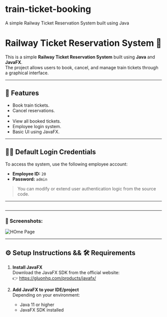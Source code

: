# train-ticket-booking
A simple Railway Ticket Reservation System built using Java 

# Railway Ticket Reservation System 🚆

This is a simple **Railway Ticket Reservation System** built using **Java** and **JavaFX**.  
The project allows users to book, cancel, and manage train tickets through a graphical interface.

---

## 📌 Features

- Book train tickets.
- Cancel reservations.
- 
- View all booked tickets.
- Employee login system.
- Basic UI using JavaFX.

---

## 🧑‍💼 Default Login Credentials

To access the system, use the following employee account:

- **Employee ID:** `20`  
- **Password:** `admin`

> You can modify or extend user authentication logic from the source code.

---

## 

---

### 📸 Screenshots:


![HOme Page](project_with_javafx/project_with_javafx/Images/1.jpg)



---

## ⚙️ Setup Instructions && 🛠 Requirements

1. **Install JavaFX**  
   Download the JavaFX SDK from the official website:  
   👉 https://gluonhq.com/products/javafx/

2. **Add JavaFX to your IDE/project**  
      Depending on your environment:

    - Java 11 or higher
    - JavaFX SDK installed
      
